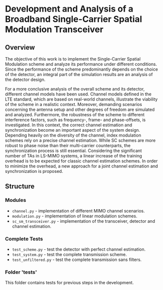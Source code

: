 # Development and Analysis of a Broadband Single-Carrier Spatial Modulation Transceiver


## Overview

The objective of this work is to implement the Single-Carrier Spatial Modulation scheme and analyze its performance under different conditions. Since the performance of the scheme predominantly depends on the choice of the detector, an integral part of the simulation results are an analysis of the detector design. 

For a more conclusive analysis of the overall scheme and its detector, different channel models have been used. Channel models defined in the LTE standard, which are based on real-world channels, illustrate the viability of the scheme in a realistic context. Moreover, demanding scenarios concerning the antenna setup and other degrees of freedom are simulated and analyzed. Furthermore, the robustness of the scheme to different interference factors, such as frequency-, frame- and phase-offsets, is investigated. In this context, the correct channel estimation and synchronization become an important aspect of the system design. Depending heavily on the diversity of the channel, index modulation schemes rely on a precise channel estimation. While SC schemes are more robust to phase noise than their multi-carrier counterparts, the synchronization process is still essential. Considering the significant number of TAs in LS-MIMO systems, a linear increase of the training overhead is to be expected for classic channel estimation schemes. In order to minimize the overhead, a new approach for a joint channel estimation and synchronization is proposed.

## Structure

### Modules
- `channel.py` - implementation of different MIMO channel scenarios.
- `modulation.py` - implementation of linear modulation schemes.
- `sc_sm_transceiver.py` - implementation of the transceiver, detector and channel estimation.

### Complete Tests
- `test_scheme.py` - test the detector with perfect channel estimation.
- `test_system.py` - test the complete transmission scheme.
- `test_unfiltered.py` - test the complete transmission sans filters.

### Folder 'tests'
This folder contains tests for previous steps in the development.
